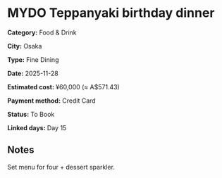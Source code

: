# MYDO Teppanyaki birthday dinner

**Category:** Food & Drink

**City:** Osaka

**Type:** Fine Dining

**Date:** 2025-11-28

**Estimated cost:** ¥60,000 (≈ A$571.43)

**Payment method:** Credit Card

**Status:** To Book

**Linked days:** Day 15

## Notes
Set menu for four + dessert sparkler.
